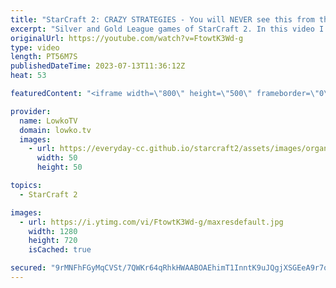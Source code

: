 ```yaml
---
title: "StarCraft 2: CRAZY STRATEGIES - You will NEVER see this from the Pro Gamers!"
excerpt: "Silver and Gold League games of StarCraft 2. In this video I cast two replays of SC2 games submitted by viewers. If you have an amazing game of StarCraft 2 you've recently played, you can submit to replays@lowko.tv and I might give commentary to your game next time! Support my work: https://patreon.com/lowkotv"
originalUrl: https://youtube.com/watch?v=FtowtK3Wd-g
type: video
length: PT56M7S
publishedDateTime: 2023-07-13T11:36:12Z
heat: 53

featuredContent: "<iframe width=\"800\" height=\"500\" frameborder=\"0\" src=\"https://www.youtube.com/embed/FtowtK3Wd-g\" allow=\"accelerometer; autoplay; encrypted-media; gyroscope; picture-in-picture\" allowfullscreen></iframe>"

provider:
  name: LowkoTV
  domain: lowko.tv
  images:
    - url: https://everyday-cc.github.io/starcraft2/assets/images/organizations/lowko.tv-50x50.jpg
      width: 50
      height: 50

topics:
  - StarCraft 2

images:
  - url: https://i.ytimg.com/vi/FtowtK3Wd-g/maxresdefault.jpg
    width: 1280
    height: 720
    isCached: true

secured: "9rMNFhFGyMqCVSt/7QWKr64qRhkHWAABOAEhimT1InntK9uJQgjXSGEeA9r7oMt0x59chsqQoI28Lmx9Z4rME8zLbHhZuvaN2lkBuziPKdOENzn9PzaO3OIwksQpfPV80RMF/Z43diRnBzS5WnTr2mMlhCD8nmSp+evG71062dqI09gIoVkApCaWf3q5hFm81lP7DMm5KwUcn4kVs+XP/Elao1IVk1zu2kixKChfOPi81zjH6fSaVVHrcofcoX6r+n+d59r1ySIVfX85ejDXdVa2F2WIBBXpq/B5NH3n7hdTwJ6NY/lmWEX4fJuC9+BCJpZF4J+os3uBCX3uXTPZln0tGKDM4xDsH/9rXa1O85IYac2AkSR+YFvOAOapRYB1Ly7LNOwEuKWY49rumMxIPQ0xoPakVZZmG+eTtQ8QP3I=;dF6nHO1sY13RvQw3MDgHeQ=="
---
```


